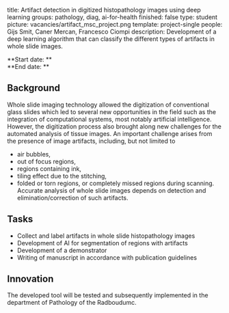 title: Artifact detection in digitized histopathology images using deep learning
groups: pathology, diag, ai-for-health
finished: false
type: student
picture: vacancies/artifact_msc_project.png
template: project-single
people: Gijs Smit, Caner Mercan, Francesco Ciompi
description: Development of a deep learning algorithm that can classify the different types of artifacts in whole slide images.

**Start date: ** <br>
**End date: **

## Background
Whole slide imaging technology allowed the digitization of conventional glass slides which led to several new opportunities in the field such as the integration of computational systems, most notably artificial intelligence. However, the digitization process also brought along new challenges for the automated analysis of tissue images. An important challenge arises from the presence of image artifacts, including, but not limited to
- air bubbles,
- out of focus regions,
- regions containing ink,
- tiling effect due to the stitching,
- folded or torn regions, or completely missed regions during scanning.
Accurate analysis of whole slide images depends on detection and elimination/correction of such artifacts.

## Tasks
- Collect and label artifacts in whole slide histopathology images
- Development of AI for segmentation of regions with artifacts
- Development of a demonstrator 
- Writing of manuscript in accordance with publication guidelines

## Innovation
The developed tool will be tested and subsequently implemented in the department of Pathology of the Radboudumc.
